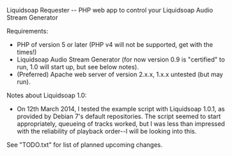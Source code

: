Liquidsoap Requester -- PHP web app to control your Liquidsoap Audio Stream Generator

Requirements:

 * PHP of version 5 or later (PHP v4 will not be supported, get with the times!)
 * Liquidsoap Audio Stream Generator (for now version 0.9 is "certified" to run, 1.0 will start up, but see below notes).
 * (Preferred) Apache web server of version 2.x.x, 1.x.x untested (but may run).

Notes about Liquidsoap 1.0:

 * On 12th March 2014, I tested the example script with Liquidsoap 1.0.1, as provided by Debian 7's default repositories.  The script seemed to start appropriately, queueing of tracks worked, but I was less than impressed with the reliability of playback order--I will be looking into this.

See "TODO.txt" for list of planned upcoming changes.